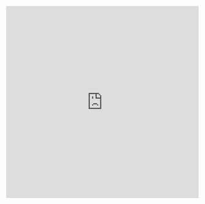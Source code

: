 <html>
<iframe src="https://www.desmos.com/calculator/wdwyx4tpno?embed" width="500" height="500" style="border: 1px solid #ccc" frameborder=0></iframe>
</html>
